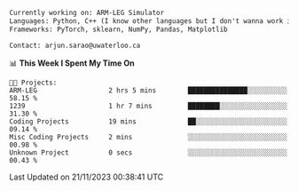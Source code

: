 ```txt
Currently working on: ARM-LEG Simulator
Languages: Python, C++ (I know other languages but I don't wanna work in them)
Frameworks: PyTorch, sklearn, NumPy, Pandas, Matplotlib

Contact: arjun.sarao@uwaterloo.ca
```

<!--START_SECTION:waka-->
📊 **This Week I Spent My Time On** 

```text
🐱‍💻 Projects: 
ARM-LEG                  2 hrs 5 mins        ███████████████░░░░░░░░░░   58.15 % 
1239                     1 hr 7 mins         ████████░░░░░░░░░░░░░░░░░   31.30 % 
Coding Projects          19 mins             ██░░░░░░░░░░░░░░░░░░░░░░░   09.14 % 
Misc Coding Projects     2 mins              ░░░░░░░░░░░░░░░░░░░░░░░░░   00.98 % 
Unknown Project          0 secs              ░░░░░░░░░░░░░░░░░░░░░░░░░   00.43 % 
```


 Last Updated on 21/11/2023 00:38:41 UTC
<!--END_SECTION:waka-->
